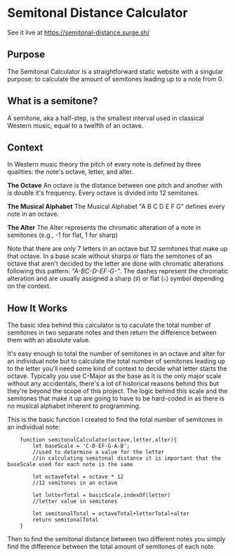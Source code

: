 # Semitonal Distance Calculator

See it live at https://semitonal-distance.surge.sh/

## Purpose 
The Semitonal Calculator is a straightforward static website with a singular purpose: to calculate the amount of semitones leading up to a note from 0.

## What is a semitone?

A semitone, aka a half-step, is the smallest interval used in classical Western music, equal to a twelfth of an octave.

## Context

In Western music theory the pitch of every note is defined by three qualities: the note's octave, letter, and alter.

**The Octave** An octave is the distance between one pitch and another with is double it's frequency. Every octave is divided into 12 semitones.

**The Musical Alphabet** The Musical Alphabet "A B C D E F G" defines every note in an octave. 

**The Alter** The Alter represents the chromatic alteration of a note in semitones (e.g., -1 for flat, 1 for sharp)

Note that there are only 7 letters in an octave but 12 semitones that make up that octave. In a base scale without sharps or flats the semitones of an octave that aren't decided by the letter are done with chromatic alterations following this pattern: *"A-BC-D-EF-G-"*. The dashes represent the chromatic alteration and are usually assigned a sharp (♯) or flat (♭) symbol depending on the context. 

## How It Works

The basic idea behind this calculator is to caculate the total number of semitones in two separate notes and then return the difference between them with an absolute value.

It's easy enough to total the number of semitones in an octave and alter for an individual note but to calculate the total number of semitones leading up to the letter you'll need some kind of context to decide what letter starts the octave. Typically you use C-Major as the base as it is the only major scale without any accidentals, there's a lot of historical reasons behind this but they're beyond the scope of this project. The logic behind this scale and the semitones that make it up are going to have to be hard-coded in as there is no musical alphabet inherent to programming.

This is the basic function I created to find the total number of semitones in an individual note: 

```
	function semitonalCalculator(octave,letter,alter){
		let baseScale = 'C-D-EF-G-A-B';
        //used to determine a value for the letter
		//in calculating semitonal distance it is important that the baseScale used for each note is the same

		let octaveTotal = octave * 12
        //12 semitones in an octave

		let letterTotal = basicScale.indexOf(letter)
        //letter value in semitones
        
        let semitonalTotal = octaveTotal+letterTotal+alter
		return semitonalTotal
	}
```

Then to find the semitonal distance between two different notes you simply find the difference between the total amount of semitones of each note.


